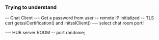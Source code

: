 ### Trying to understand

-- Chat Client 
 ---  Get a password from user 
      -- remote IP initialized -- TLS cert getsslCertification() and  initsslClient()
      --- select chat room port!




--- HUB   server 
     ROOM -- port randome;  